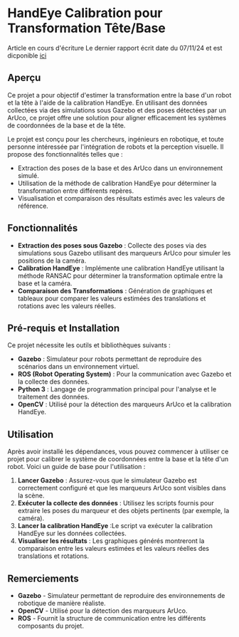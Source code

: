 # HandEye Calibration pour Transformation Tête/Base
Article en cours d'écriture
Le dernier rapport écrit date du 07/11/24 et est dicponible [ici](Rapport07_11_24.pdf)



## Aperçu

Ce projet a pour objectif d'estimer la transformation entre la base d'un robot et la tête à l'aide de la calibration HandEye. En utilisant des données collectées via des simulations sous Gazebo et des poses détectées par un ArUco, ce projet offre une solution pour aligner efficacement les systèmes de coordonnées de la base et de la tête.

Le projet est conçu pour les chercheurs, ingénieurs en robotique, et toute personne intéressée par l'intégration de robots et la perception visuelle. Il propose des fonctionnalités telles que :

- Extraction des poses de la base et des ArUco dans un environnement simulé.
- Utilisation de la méthode de calibration HandEye pour déterminer la transformation entre différents repères.
- Visualisation et comparaison des résultats estimés avec les valeurs de référence.

## Fonctionnalités

- **Extraction des poses sous Gazebo** : Collecte des poses via des simulations sous Gazebo utilisant des marqueurs ArUco pour simuler les positions de la caméra.
- **Calibration HandEye** : Implémente une calibration HandEye utilisant la méthode RANSAC pour déterminer la transformation optimale entre la base et la caméra.
- **Comparaison des Transformations** : Génération de graphiques et tableaux pour comparer les valeurs estimées des translations et rotations avec les valeurs réelles.

## Pré-requis et Installation

Ce projet nécessite les outils et bibliothèques suivants :

- **Gazebo** : Simulateur pour robots permettant de reproduire des scénarios dans un environnement virtuel.
- **ROS (Robot Operating System)** : Pour la communication avec Gazebo et la collecte des données.
- **Python 3** : Langage de programmation principal pour l'analyse et le traitement des données.
- **OpenCV** : Utilisé pour la détection des marqueurs ArUco et la calibration HandEye.


## Utilisation

Après avoir installé les dépendances, vous pouvez commencer à utiliser ce projet pour calibrer le système de coordonnées entre la base et la tête d'un robot. Voici un guide de base pour l'utilisation :

1. **Lancer Gazebo** : Assurez-vous que le simulateur Gazebo est correctement configuré et que les marqueurs ArUco sont visibles dans la scène.
2. **Exécuter la collecte des données** : Utilisez les scripts fournis pour extraire les poses du marqueur et des objets pertinents (par exemple, la caméra).
3. **Lancer la calibration HandEye** :Le script va exécuter la calibration HandEye sur les données collectées.
4. **Visualiser les résultats** : Les graphiques générés montreront la comparaison entre les valeurs estimées et les valeurs réelles des translations et rotations.



## Remerciements

- **Gazebo** - Simulateur permettant de reproduire des environnements de robotique de manière réaliste.
- **OpenCV** - Utilisé pour la détection des marqueurs ArUco.
- **ROS** - Fournit la structure de communication entre les différents composants du projet.



